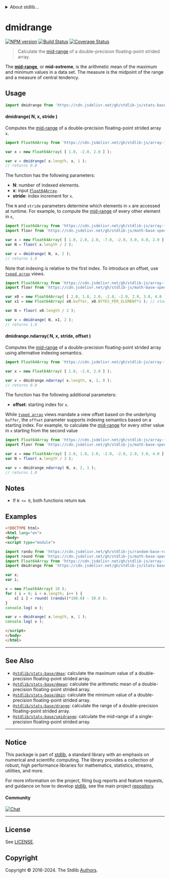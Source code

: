 <!--

@license Apache-2.0

Copyright (c) 2020 The Stdlib Authors.

Licensed under the Apache License, Version 2.0 (the "License");
you may not use this file except in compliance with the License.
You may obtain a copy of the License at

   http://www.apache.org/licenses/LICENSE-2.0

Unless required by applicable law or agreed to in writing, software
distributed under the License is distributed on an "AS IS" BASIS,
WITHOUT WARRANTIES OR CONDITIONS OF ANY KIND, either express or implied.
See the License for the specific language governing permissions and
limitations under the License.

-->


<details>
  <summary>
    About stdlib...
  </summary>
  <p>We believe in a future in which the web is a preferred environment for numerical computation. To help realize this future, we've built stdlib. stdlib is a standard library, with an emphasis on numerical and scientific computation, written in JavaScript (and C) for execution in browsers and in Node.js.</p>
  <p>The library is fully decomposable, being architected in such a way that you can swap out and mix and match APIs and functionality to cater to your exact preferences and use cases.</p>
  <p>When you use stdlib, you can be absolutely certain that you are using the most thorough, rigorous, well-written, studied, documented, tested, measured, and high-quality code out there.</p>
  <p>To join us in bringing numerical computing to the web, get started by checking us out on <a href="https://github.com/stdlib-js/stdlib">GitHub</a>, and please consider <a href="https://opencollective.com/stdlib">financially supporting stdlib</a>. We greatly appreciate your continued support!</p>
</details>

# dmidrange

[![NPM version][npm-image]][npm-url] [![Build Status][test-image]][test-url] [![Coverage Status][coverage-image]][coverage-url] <!-- [![dependencies][dependencies-image]][dependencies-url] -->

> Calculate the [mid-range][mid-range] of a double-precision floating-point strided array.

<section class="intro">

The [**mid-range**][mid-range], or **mid-extreme**, is the arithmetic mean of the maximum and minimum values in a data set. The measure is the midpoint of the range and a measure of central tendency.

</section>

<!-- /.intro -->



<section class="usage">

## Usage

```javascript
import dmidrange from 'https://cdn.jsdelivr.net/gh/stdlib-js/stats-base-dmidrange@v0.2.0-esm/index.mjs';
```

#### dmidrange( N, x, stride )

Computes the [mid-range][mid-range] of a double-precision floating-point strided array `x`.

```javascript
import Float64Array from 'https://cdn.jsdelivr.net/gh/stdlib-js/array-float64@esm/index.mjs';

var x = new Float64Array( [ 1.0, -2.0, 2.0 ] );

var v = dmidrange( x.length, x, 1 );
// returns 0.0
```

The function has the following parameters:

-   **N**: number of indexed elements.
-   **x**: input [`Float64Array`][@stdlib/array/float64].
-   **stride**: index increment for `x`.

The `N` and `stride` parameters determine which elements in `x` are accessed at runtime. For example, to compute the [mid-range][mid-range] of every other element in `x`,

```javascript
import Float64Array from 'https://cdn.jsdelivr.net/gh/stdlib-js/array-float64@esm/index.mjs';
import floor from 'https://cdn.jsdelivr.net/gh/stdlib-js/math-base-special-floor@esm/index.mjs';

var x = new Float64Array( [ 1.0, 2.0, 2.0, -7.0, -2.0, 3.0, 4.0, 2.0 ] );
var N = floor( x.length / 2 );

var v = dmidrange( N, x, 2 );
// returns 1.0
```

Note that indexing is relative to the first index. To introduce an offset, use [`typed array`][mdn-typed-array] views.

<!-- eslint-disable stdlib/capitalized-comments -->

```javascript
import Float64Array from 'https://cdn.jsdelivr.net/gh/stdlib-js/array-float64@esm/index.mjs';
import floor from 'https://cdn.jsdelivr.net/gh/stdlib-js/math-base-special-floor@esm/index.mjs';

var x0 = new Float64Array( [ 2.0, 1.0, 2.0, -2.0, -2.0, 2.0, 3.0, 4.0 ] );
var x1 = new Float64Array( x0.buffer, x0.BYTES_PER_ELEMENT*1 ); // start at 2nd element

var N = floor( x0.length / 2 );

var v = dmidrange( N, x1, 2 );
// returns 1.0
```

#### dmidrange.ndarray( N, x, stride, offset )

Computes the [mid-range][mid-range] of a double-precision floating-point strided array using alternative indexing semantics.

```javascript
import Float64Array from 'https://cdn.jsdelivr.net/gh/stdlib-js/array-float64@esm/index.mjs';

var x = new Float64Array( [ 1.0, -2.0, 2.0 ] );

var v = dmidrange.ndarray( x.length, x, 1, 0 );
// returns 0.0
```

The function has the following additional parameters:

-   **offset**: starting index for `x`.

While [`typed array`][mdn-typed-array] views mandate a view offset based on the underlying `buffer`, the `offset` parameter supports indexing semantics based on a starting index. For example, to calculate the [mid-range][mid-range] for every other value in `x` starting from the second value

```javascript
import Float64Array from 'https://cdn.jsdelivr.net/gh/stdlib-js/array-float64@esm/index.mjs';
import floor from 'https://cdn.jsdelivr.net/gh/stdlib-js/math-base-special-floor@esm/index.mjs';

var x = new Float64Array( [ 2.0, 1.0, 2.0, -2.0, -2.0, 2.0, 3.0, 4.0 ] );
var N = floor( x.length / 2 );

var v = dmidrange.ndarray( N, x, 2, 1 );
// returns 1.0
```

</section>

<!-- /.usage -->

<section class="notes">

## Notes

-   If `N <= 0`, both functions return `NaN`.

</section>

<!-- /.notes -->

<section class="examples">

## Examples

<!-- eslint no-undef: "error" -->

```html
<!DOCTYPE html>
<html lang="en">
<body>
<script type="module">

import randu from 'https://cdn.jsdelivr.net/gh/stdlib-js/random-base-randu@esm/index.mjs';
import round from 'https://cdn.jsdelivr.net/gh/stdlib-js/math-base-special-round@esm/index.mjs';
import Float64Array from 'https://cdn.jsdelivr.net/gh/stdlib-js/array-float64@esm/index.mjs';
import dmidrange from 'https://cdn.jsdelivr.net/gh/stdlib-js/stats-base-dmidrange@v0.2.0-esm/index.mjs';

var x;
var i;

x = new Float64Array( 10 );
for ( i = 0; i < x.length; i++ ) {
    x[ i ] = round( (randu()*100.0) - 50.0 );
}
console.log( x );

var v = dmidrange( x.length, x, 1 );
console.log( v );

</script>
</body>
</html>
```

</section>

<!-- /.examples -->

<!-- Section for related `stdlib` packages. Do not manually edit this section, as it is automatically populated. -->

<section class="related">

* * *

## See Also

-   <span class="package-name">[`@stdlib/stats-base/dmax`][@stdlib/stats/base/dmax]</span><span class="delimiter">: </span><span class="description">calculate the maximum value of a double-precision floating-point strided array.</span>
-   <span class="package-name">[`@stdlib/stats-base/dmean`][@stdlib/stats/base/dmean]</span><span class="delimiter">: </span><span class="description">calculate the arithmetic mean of a double-precision floating-point strided array.</span>
-   <span class="package-name">[`@stdlib/stats-base/dmin`][@stdlib/stats/base/dmin]</span><span class="delimiter">: </span><span class="description">calculate the minimum value of a double-precision floating-point strided array.</span>
-   <span class="package-name">[`@stdlib/stats-base/drange`][@stdlib/stats/base/drange]</span><span class="delimiter">: </span><span class="description">calculate the range of a double-precision floating-point strided array.</span>
-   <span class="package-name">[`@stdlib/stats-base/smidrange`][@stdlib/stats/base/smidrange]</span><span class="delimiter">: </span><span class="description">calculate the mid-range of a single-precision floating-point strided array.</span>

</section>

<!-- /.related -->

<!-- Section for all links. Make sure to keep an empty line after the `section` element and another before the `/section` close. -->


<section class="main-repo" >

* * *

## Notice

This package is part of [stdlib][stdlib], a standard library with an emphasis on numerical and scientific computing. The library provides a collection of robust, high performance libraries for mathematics, statistics, streams, utilities, and more.

For more information on the project, filing bug reports and feature requests, and guidance on how to develop [stdlib][stdlib], see the main project [repository][stdlib].

#### Community

[![Chat][chat-image]][chat-url]

---

## License

See [LICENSE][stdlib-license].


## Copyright

Copyright &copy; 2016-2024. The Stdlib [Authors][stdlib-authors].

</section>

<!-- /.stdlib -->

<!-- Section for all links. Make sure to keep an empty line after the `section` element and another before the `/section` close. -->

<section class="links">

[npm-image]: http://img.shields.io/npm/v/@stdlib/stats-base-dmidrange.svg
[npm-url]: https://npmjs.org/package/@stdlib/stats-base-dmidrange

[test-image]: https://github.com/stdlib-js/stats-base-dmidrange/actions/workflows/test.yml/badge.svg?branch=v0.2.0
[test-url]: https://github.com/stdlib-js/stats-base-dmidrange/actions/workflows/test.yml?query=branch:v0.2.0

[coverage-image]: https://img.shields.io/codecov/c/github/stdlib-js/stats-base-dmidrange/main.svg
[coverage-url]: https://codecov.io/github/stdlib-js/stats-base-dmidrange?branch=main

<!--

[dependencies-image]: https://img.shields.io/david/stdlib-js/stats-base-dmidrange.svg
[dependencies-url]: https://david-dm.org/stdlib-js/stats-base-dmidrange/main

-->

[chat-image]: https://img.shields.io/gitter/room/stdlib-js/stdlib.svg
[chat-url]: https://app.gitter.im/#/room/#stdlib-js_stdlib:gitter.im

[stdlib]: https://github.com/stdlib-js/stdlib

[stdlib-authors]: https://github.com/stdlib-js/stdlib/graphs/contributors

[umd]: https://github.com/umdjs/umd
[es-module]: https://developer.mozilla.org/en-US/docs/Web/JavaScript/Guide/Modules

[deno-url]: https://github.com/stdlib-js/stats-base-dmidrange/tree/deno
[deno-readme]: https://github.com/stdlib-js/stats-base-dmidrange/blob/deno/README.md
[umd-url]: https://github.com/stdlib-js/stats-base-dmidrange/tree/umd
[umd-readme]: https://github.com/stdlib-js/stats-base-dmidrange/blob/umd/README.md
[esm-url]: https://github.com/stdlib-js/stats-base-dmidrange/tree/esm
[esm-readme]: https://github.com/stdlib-js/stats-base-dmidrange/blob/esm/README.md
[branches-url]: https://github.com/stdlib-js/stats-base-dmidrange/blob/main/branches.md

[stdlib-license]: https://raw.githubusercontent.com/stdlib-js/stats-base-dmidrange/main/LICENSE

[mid-range]: https://en.wikipedia.org/wiki/Mid-range

[@stdlib/array/float64]: https://github.com/stdlib-js/array-float64/tree/esm

[mdn-typed-array]: https://developer.mozilla.org/en-US/docs/Web/JavaScript/Reference/Global_Objects/TypedArray

<!-- <related-links> -->

[@stdlib/stats/base/dmax]: https://github.com/stdlib-js/stats-base-dmax/tree/esm

[@stdlib/stats/base/dmean]: https://github.com/stdlib-js/stats-base-dmean/tree/esm

[@stdlib/stats/base/dmin]: https://github.com/stdlib-js/stats-base-dmin/tree/esm

[@stdlib/stats/base/drange]: https://github.com/stdlib-js/stats-base-drange/tree/esm

[@stdlib/stats/base/smidrange]: https://github.com/stdlib-js/stats-base-smidrange/tree/esm

<!-- </related-links> -->

</section>

<!-- /.links -->
